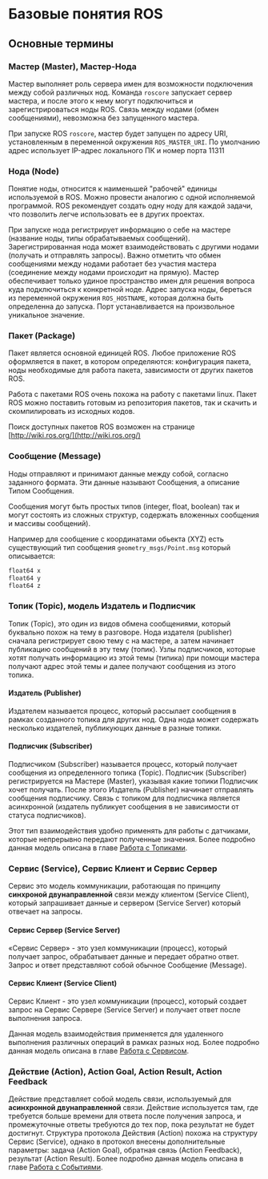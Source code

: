 # Базовые понятия ROS

## Основные термины

### Мастер \(Master\), Мастер-Нода

Мастер выполняет роль сервера имен для возможности подключения между собой различных нод. Команда `roscore` запускает сервер мастера, и после этого к нему могут подключиться и зарегистрироваться ноды ROS. Связь между нодами \(обмен сообщениями\), невозможна без запущенного мастера.

При запуске ROS `roscore`, мастер будет запущен по адресу URI, установленным в переменной окружения `ROS_MASTER_URI`. По умолчанию адрес использует IP-адрес локального ПК и номер порта 11311

### Нода \(Node\)

Понятие ноды, относится к наименьшей "рабочей" единицы используемой в ROS. Можно провести аналогию с одной исполняемой программой. ROS рекомендует создать одну ноду для каждой задачи, что позволить легче использовать ее в других проектах.

При запуске нода регистрирует информацию о себе на мастере \(название ноды, типы обрабатываемых сообщений\). Зарегистрированная нода может взаимодействовать с другими нодами \(получать и отправлять запросы\). Важно отметить что обмен сообщениями между нодами работает без участия мастера \(соединение между нодами происходит на прямую\). Мастер обеспечивает только удиное пространство имен для решения вопроса куда подключиться к конкретной ноде. Адрес запуска ноды, береться из переменной окружения `ROS_HOSTNAME`, которая должна быть определенна до запуска. Порт устанавливается на произвольное уникальное значение.

### Пакет \(Package\)

Пакет является основной единицей ROS. Любое приложение ROS оформляется в пакет, в котором определяются: конфигурация пакета, ноды необходимые для работа пакета, зависимости от других пакетов ROS.

Работа с пакетами ROS очень похожа на работу с пакетами linux. Пакет ROS можно поставить готовым из репозитория пакетов, так и скачить и скомпилировать из исходных кодов.

Поиск доступных пакетов ROS возможен на странице [http://wiki.ros.org/](http://wiki.ros.org/)

### Сообщение \(Message\)

Ноды отправляют и принимают данные между собой, согласно заданного формата. Эти данные называют Сообщения, а описание Типом Сообщения.

Сообщения могут быть простых типов \(integer, float, boolean\) так и могут состоять из сложных структур, содержать вложенных сообщения и массивы сообщений\).

Например для сообщение с координатами обьекта \(XYZ\) есть существующий тип сообщения `geometry_msgs/Point.msg` который описывается:

```c
float64 x
float64 y
float64 z
```

### Топик \(Topic\), модель Издатель и Подписчик

Топик \(Topic\), это один из видов обмена сообщениями, который буквально похож на тему в разговоре. Нода издателя \(publisher\) сначала регистрирует свою тему с на мастере, а затем начинает публикацию сообщений в эту тему \(топик\). Узлы подписчиков, которые хотят получать информацию из этой темы \(типика\) при помощи мастера получают адрес этой темы и далее получают сообщения из этого топика.

#### Издатель \(Publisher\)

Издателем называется процесс, который рассылает сообщения в рамках созданного топика для других нод. Одна нода может содержать несколько издателей, публикующих данные в разные топики.

#### Подписчик \(Subscriber\)

Подписчиком \(Subscriber\) называется процесс, который получает сообщения из определенного топика \(Topic\). Подписчик \(Subscriber\) регистрируется на Мастере \(Master\), указывая какие топики Подписчик хочет получать. После этого Издатель \(Publisher\) начинает отправлять сообщения подписчику. Связь с топиком для подписчика является асинхронной \(издатель публикует сообщения в не зависимости от статуса подписчиков\).

Этот тип взаимодействия удобно применять для работы с датчиками, которые непрерывно передают полученные значения. Более подробно данная модель описана в главе [Работа с Топиками](messaging/rabota-s-service.md).

### Сервис \(Service\), Сервис Клиент и Сервис Сервер

Сервис это модель коммуникации, работающая по принципу **синхроной двунаправленной** связи между клиентом \(Service Client\), который запрашивает данные и сервером \(Service Server\) который отвечает на запросы.

#### Сервис Сервер \(Service Server\)

«Сервис Сервер» - это узел коммуникации \(процесс\), который получает запрос, обрабатывает данные и передает обратно ответ. Запрос и ответ представляют собой обычное Сообщение \(Message\).

#### Сервис Клиент \(Service Client\)

Сервис Клиент - это узел коммуникации \(процесс\), который создает запрос на Сервис Сервере \(Service Server\) и получает ответ после выполнения запроса.

Данная модель взаимодействия применяется для удаленного выполнения различных операций в рамках разных нод. Более подробно данная модель описана в главе [Работа с Сервисом](messaging/rabota-s-service.md).

### Действие \(Action\), Action Goal, Action Result, Action Feedback

Действие представляет собой модель связи, используемый для **асинхронной двунаправленной** связи. Действие используется там, где требуется больше времени для ответа после получения запроса, и промежуточные ответы требуются до тех пор, пока результат не будет достигнут. Структура протокола Действия \(Action\) похожа на структуру Сервис \(Service\), однако в протокол внесены дополнительные параметры: задача \(Action Goal\), обратная связь \(Action Feedback\), результат \(Action Result\). Более подробно данная модель описана в главе [Работа с Событиями](messaging/rabota-s-action.md).

